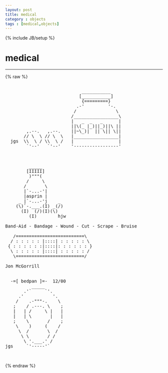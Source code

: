 ```yaml
---
layout: post
title: medical
category : objects
tags : [medical,objects]
---
```

{% include JB/setup %}
# medical
---
{% raw %}
<pre>

                             ___________
                            [___________]
                             {=========}
                           .-&#039;         &#039;-.
                          /               \
                         /_________________\
                         |   _  _   _      |
                         ||\(_ |_)||_)||\ ||
        ,.--.   ,.--.    ||~\_)|  || \|| \||
       // \  \ // \  \   |_________________|
  jgs  \\  \ / \\  \ /   |                 |
        `&#039;--&#039;   `&#039;--&#039;    &#039;-----------------&#039;



         _____
        [IIIII]
         )&quot;&quot;&quot;(
        /     \
       /       \
       |`-...-&#039;|
       |asprin |
     _ |`-...-&#039;j    _
    (\)`-.___.(I) _(/)
      (I)  (/)(I)(\)
         (I)        hjw

Band-Aid - Bandage - Wound - Cut - Scrape - Bruise

   /==========================\
  / : : : : : |::::| : : : : : \
 { : : : : : :|::::|: : : : : : }
  \ : : : : : |::::| : : : : : /
   \==========================/

Jon McGorrill


  -=[ bedpan ]=-  12/00
          _____
       .&#039;`     `&#039;.
     .&#039;           &#039;. 
    /    .-&quot;&quot;&quot;-.    \
   ;    / .---. \    ;
   |   | /     \ |   |
   |   | \       |   |
   ;    \       /    ;
    \    )     (    /
     \  /       \  /
      \ \       / /
       \ &#039;.___.&#039; /
jgs     `&#039;-----&#039;`

 </pre>
{% endraw %}
